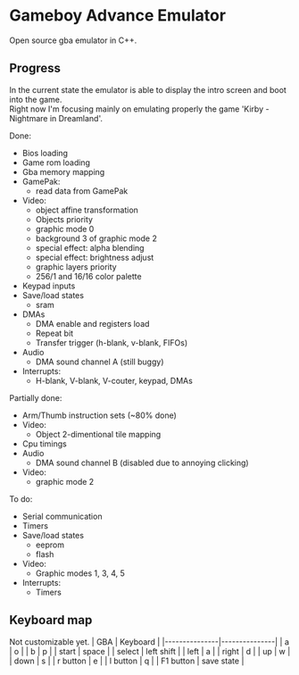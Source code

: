 # Gameboy Advance Emulator  
Open source gba emulator in C++.

## Progress  
In the current state the emulator is able to display the intro screen and boot into the game.  
Right now I'm focusing mainly on emulating properly the game 'Kirby - Nightmare in Dreamland'.

Done:
* Bios loading
* Game rom loading
* Gba memory mapping
* GamePak:
	* read data from GamePak
* Video:
	* object affine transformation
	* Objects priority
	* graphic mode 0
	* background 3 of graphic mode 2
	* special effect: alpha blending
	* special effect: brightness adjust
	* graphic layers priority
	* 256/1 and 16/16 color palette
* Keypad inputs
* Save/load states
	* sram
* DMAs
	* DMA enable and registers load
	* Repeat bit
	* Transfer trigger (h-blank, v-blank, FIFOs)
* Audio
	* DMA sound channel A (still buggy)
* Interrupts:
	* H-blank, V-blank, V-couter, keypad, DMAs
 
Partially done:
* Arm/Thumb instruction sets (~80% done)
* Video:
	* Object 2-dimentional tile mapping
* Cpu timings
* Audio
	* DMA sound channel B (disabled due to annoying clicking)
* Video:
	* graphic mode 2

To do:  
* Serial communication
* Timers
* Save/load states
	* eeprom
	* flash
* Video:
	* Graphic modes 1, 3, 4, 5
* Interrupts:
	* Timers


## Keyboard map
Not customizable yet.
| GBA   	 	| Keyboard  	| 
|---------------|---------------|
| a 			| o 			|
| b 			| p 			|
| start 		| space 		|
| select		| left shift 	|
| left 			| a 			|
| right 		| d 			|
| up			| w 			|
| down 			| s 			|
| r button		| e 			|
| l button		| q 			|
| F1 button		| save state    |